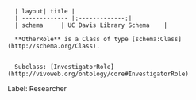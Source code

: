 
      | layout| title |
      | ------------- |:-------------:|
      | schema     | UC Davis Library Schema    |

      **OtherRole** is a Class of type [schema:Class](http://schema.org/Class).
      

      Subclass: [InvestigatorRole](http://vivoweb.org/ontology/core#InvestigatorRole)
Label: Researcher

    